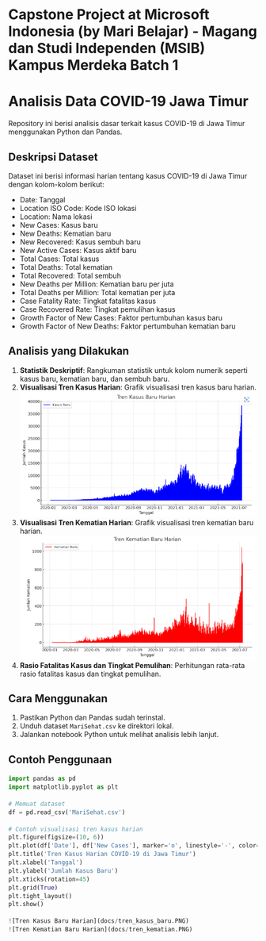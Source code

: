# Capstone Project at Microsoft Indonesia (by Mari Belajar) - Magang dan Studi Independen (MSIB) Kampus Merdeka Batch 1

# Analisis Data COVID-19 Jawa Timur

Repository ini berisi analisis dasar terkait kasus COVID-19 di Jawa Timur menggunakan Python dan Pandas.

## Deskripsi Dataset

Dataset ini berisi informasi harian tentang kasus COVID-19 di Jawa Timur dengan kolom-kolom berikut:

- Date: Tanggal
- Location ISO Code: Kode ISO lokasi
- Location: Nama lokasi
- New Cases: Kasus baru
- New Deaths: Kematian baru
- New Recovered: Kasus sembuh baru
- New Active Cases: Kasus aktif baru
- Total Cases: Total kasus
- Total Deaths: Total kematian
- Total Recovered: Total sembuh
- New Deaths per Million: Kematian baru per juta
- Total Deaths per Million: Total kematian per juta
- Case Fatality Rate: Tingkat fatalitas kasus
- Case Recovered Rate: Tingkat pemulihan kasus
- Growth Factor of New Cases: Faktor pertumbuhan kasus baru
- Growth Factor of New Deaths: Faktor pertumbuhan kematian baru

## Analisis yang Dilakukan

1. **Statistik Deskriptif**: Rangkuman statistik untuk kolom numerik seperti kasus baru, kematian baru, dan sembuh baru.
2. **Visualisasi Tren Kasus Harian**: Grafik visualisasi tren kasus baru harian.
   ![Tren Kasus Baru Harian](docs/tren_kasus_baru.PNG)
4. **Visualisasi Tren Kematian Harian**: Grafik visualisasi tren kematian baru harian.
   ![Tren Kematian Baru Harian](docs/tren_kematian.PNG)
6. **Rasio Fatalitas Kasus dan Tingkat Pemulihan**: Perhitungan rata-rata rasio fatalitas kasus dan tingkat pemulihan.

## Cara Menggunakan

1. Pastikan Python dan Pandas sudah terinstal.
2. Unduh dataset `MariSehat.csv` ke direktori lokal.
3. Jalankan notebook Python untuk melihat analisis lebih lanjut.

## Contoh Penggunaan

```python
import pandas as pd
import matplotlib.pyplot as plt

# Memuat dataset
df = pd.read_csv('MariSehat.csv')

# Contoh visualisasi tren kasus harian
plt.figure(figsize=(10, 6))
plt.plot(df['Date'], df['New Cases'], marker='o', linestyle='-', color='b')
plt.title('Tren Kasus Harian COVID-19 di Jawa Timur')
plt.xlabel('Tanggal')
plt.ylabel('Jumlah Kasus Baru')
plt.xticks(rotation=45)
plt.grid(True)
plt.tight_layout()
plt.show()

![Tren Kasus Baru Harian](docs/tren_kasus_baru.PNG)
![Tren Kematian Baru Harian](docs/tren_kematian.PNG)

